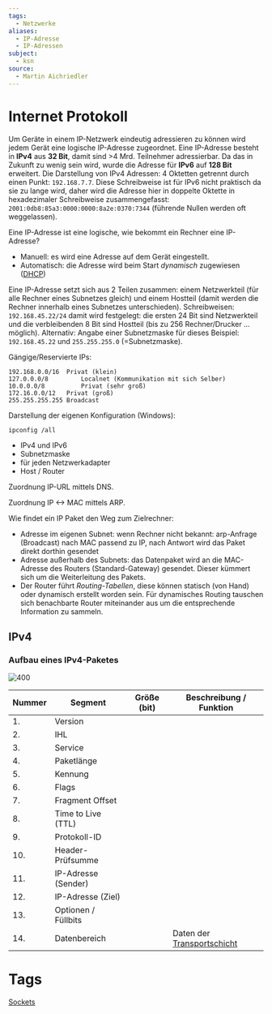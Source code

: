 ```yaml
---
tags:
  - Netzwerke
aliases:
  - IP-Adresse
  - IP-Adressen
subject:
  - ksn
source:
  - Martin Aichriedler
---
```


# Internet Protokoll

Um Geräte in einem IP-Netzwerk eindeutig adressieren zu können wird jedem Gerät eine logische IP-Adresse zugeordnet. Eine IP-Adresse besteht in **IPv4** aus **32 Bit**, damit sind >4 Mrd. Teilnehmer adressierbar. Da das in Zukunft zu wenig sein wird, wurde die Adresse für **IPv6** auf **128 Bit** erweitert. Die Darstellung von IPv4 Adressen: 4 Oktetten getrennt durch einen Punkt: `192.168.7.7`. Diese Schreibweise ist für IPv6 nicht praktisch da sie zu lange wird, daher wird die Adresse hier in doppelte Oktette in hexadezimaler Schreibweise zusammengefasst: `2001:0db8:85a3:0000:0000:8a2e:0370:7344` (führende Nullen werden oft weggelassen).

Eine IP-Adresse ist eine logische, wie bekommt ein Rechner eine IP-Adresse?

- Manuell: es wird eine Adresse auf dem Gerät eingestellt.
- Automatisch: die Adresse wird beim Start *dynamisch* zugewiesen ([DHCP](../Protokolle/DHCP.md))

Eine IP-Adresse setzt sich aus 2 Teilen zusammen: einem Netzwerkteil (für alle Rechner eines Subnetzes gleich) und einem Hostteil (damit werden die Rechner innerhalb eines Subnetzes unterschieden). Schreibweisen: `192.168.45.22/24` damit wird festgelegt: die ersten 24 Bit sind Netzwerkteil und die verbleibenden 8 Bit sind Hostteil (bis zu 256 Rechner/Drucker … möglich). Alternativ: Angabe einer Subnetzmaske für dieses Beispiel: `192.168.45.22` und `255.255.255.0` (=Subnetzmaske).

Gängige/Reservierte IPs:

```
192.168.0.0/16	Privat (klein)
127.0.0.0/8			Localnet (Kommunikation mit sich Selber)
10.0.0.0/8			Privat (sehr groß)
172.16.0.0/12 	Privat (groß)
255.255.255.255	Broadcast
```

Darstellung der eigenen Konfiguration (Windows):

```
ipconfig /all
```

- IPv4 und IPv6
- Subnetzmaske
- für jeden Netzwerkadapter
- Host / Router

Zuordnung IP-URL mittels DNS.

Zuordnung IP <-> MAC mittels ARP.

Wie findet ein IP Paket den Weg zum Zielrechner:

- Adresse im eigenen Subnet: wenn Rechner nicht bekannt: arp-Anfrage (Broadcast) nach MAC passend zu IP, nach Antwort wird das Paket direkt dorthin gesendet
- Adresse außerhalb des Subnets: das Datenpaket wird an die MAC-Adresse des Routers (Standard-Gateway) gesendet. Dieser kümmert sich um die Weiterleitung des Pakets.
- Der Router führt *Routing-Tabellen*, diese können statisch (von Hand) oder dynamisch erstellt worden sein. Für dynamisches Routing tauschen sich benachbarte Router miteinander aus um die entsprechende Information zu sammeln.


## IPv4

### Aufbau eines IPv4-Paketes

![400](../assets/IPv4.png)

| Nummer | Segment             | Größe (bit) | Beschreibung / Funktion        |
| ------ | ------------------- | ----------- | ------------------------------ |
| 1.     | Version             |             |                                |
| 2.     | IHL                 |             |                                |
| 3.     | Service             |             |                                |
| 4.     | Paketlänge          |             |                                |
| 5.     | Kennung             |             |                                |
| 6.     | Flags               |             |                                |
| 7.     | Fragment Offset     |             |                                |
| 8.     | Time to Live (TTL)  |             |                                |
| 9.     | Protokoll-ID        |             |                                |
| 10.    | Header-Prüfsumme    |             |                                |
| 11.    | IP-Adresse (Sender) |             |                                |
| 12.    | IP-Adresse (Ziel)   |             |                                |
| 13.    | Optionen / Füllbits |             |                                |
| 14.    | Datenbereich        |             | Daten der [Transportschicht](../Transportschicht.md) |

# Tags

[Sockets](<https://de.wikipedia.org/wiki/Socket_(Software)>)
